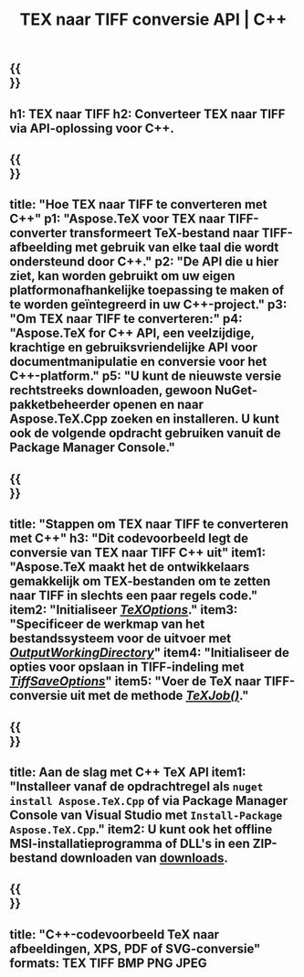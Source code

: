 ﻿---
translation: true
template: /_templates/_conversion-child-cpp.md
title: TEX naar TIFF conversie API | C++
description: TeX naar TIFF conversie functionaliteit. Integreer deze on-premise C++-bibliotheek in uw project of gebruik platformonafhankelijke applicaties om TeX naar TIFF te converteren.
keywords: tex naar tiff api cpp, tex2tiff integratie c++
url: /cpp/conversion/tex-to-tiff/
family: tex
platformtag: cpp
feature: conversion
informat: TEX
outformat: TIFF
otherformats: BMP PNG JPEG PDF SVG XPS
---

{{<section banner>}}
---
h1: TEX naar TIFF
h2: Converteer TEX naar TIFF via API-oplossing voor C++.
---

{{<section overview>}}
---
title: "Hoe TEX naar TIFF te converteren met C++"
p1: "Aspose.TeX voor TEX naar TIFF-converter transformeert TeX-bestand naar TIFF-afbeelding met gebruik van elke taal die wordt ondersteund door C++."
p2: "De API die u hier ziet, kan worden gebruikt om uw eigen platformonafhankelijke toepassing te maken of te worden geïntegreerd in uw C++-project."
p3: "Om TEX naar TIFF te converteren:"
p4: "Aspose.TeX for C++ API, een veelzijdige, krachtige en gebruiksvriendelijke API voor documentmanipulatie en conversie voor het C++-platform."
p5: "U kunt de nieuwste versie rechtstreeks downloaden, gewoon NuGet-pakketbeheerder openen en naar Aspose.TeX.Cpp zoeken en installeren. U kunt ook de volgende opdracht gebruiken vanuit de Package Manager Console."
---

{{<section feature1>}}
---
title: "Stappen om TEX naar TIFF te converteren met C++"
h3: "Dit codevoorbeeld legt de conversie van TEX naar TIFF C++ uit"
item1: "Aspose.TeX maakt het de ontwikkelaars gemakkelijk om TEX-bestanden om te zetten naar TIFF in slechts een paar regels code."
item2: "Initialiseer [*TeXOptions*](https://reference.aspose.com/tex/cpp/class/aspose.te_x.te_x_options)."
item3: "Specificeer de werkmap van het bestandssysteem voor de uitvoer met [*OutputWorkingDirectory*](https://reference.aspose.com/tex/cpp/class/aspose.te_x.te_x_options#aa4f4ea6dab7db5ba1b40800495f16f63)"
item4: "Initialiseer de opties voor opslaan in TIFF-indeling met [*TiffSaveOptions*](https://reference.aspose.com/tex/cpp/class/aspose.te_x.presentation.image.tiff_save_options)"
item5: "Voer de TeX naar TIFF-conversie uit met de methode [*TeXJob()*](https://reference.aspose.com/tex/cpp/class/aspose.te_x.te_x_job)."
---

{{<section feature2>}}
---
title: Aan de slag met C++ TeX API
item1: "Installeer vanaf de opdrachtregel als ```nuget install Aspose.TeX.Cpp``` of via Package Manager Console van Visual Studio met ```Install-Package Aspose.TeX.Cpp```."
item2: U kunt ook het offline MSI-installatieprogramma of DLL's in een ZIP-bestand downloaden van [downloads](https://releases.aspose.com/tex/cpp).
---

{{<section widget>}}
---
title: "C++-codevoorbeeld TeX naar afbeeldingen, XPS, PDF of SVG-conversie"
formats: TEX TIFF BMP PNG JPEG
---